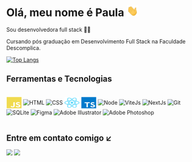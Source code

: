 <div align= "left">
  <h1>Olá, meu nome é Paula <img src="https://github.com/ABSphreak/ABSphreak/blob/master/gifs/Hi.gif" width="30"></h1>
  <p>Sou desenvolvedora full stack 👩‍💻</p>
  <p>Cursando pós graduação em Desenvolvimento Full Stack na Faculdade Descomplica.</p>

  [![Top Langs](https://github-readme-stats.vercel.app/api/top-langs/?username=paulajardimf&layout=compact&theme=dracula)](https://github.com/anuraghazra/github-readme-stats)

  <h2>Ferramentas e Tecnologias</h2>
  <div style="display: inline_block"><br>
    <img align="center" alt="JavaScript" height="30" width="40" src="https://raw.githubusercontent.com/devicons/devicon/master/icons/javascript/javascript-plain.svg">
    <img align="center" alt="HTML" height="30" width="40" src="https://cdn.jsdelivr.net/gh/devicons/devicon/icons/html5/html5-plain-wordmark.svg">
    <img align="center" alt="CSS" height="30" width="40" src="https://cdn.jsdelivr.net/gh/devicons/devicon/icons/css3/css3-plain-wordmark.svg">
    <img align="center" alt="React" height="30" width="40" src="https://raw.githubusercontent.com/devicons/devicon/master/icons/react/react-original.svg">
    <img align="center" alt="TypeScript" height="30" width="40" src="https://raw.githubusercontent.com/devicons/devicon/master/icons/typescript/typescript-plain.svg">
    <img align="center" alt="Node" height="30" width="40" src="https://cdn.jsdelivr.net/gh/devicons/devicon/icons/nodejs/nodejs-original-wordmark.svg">
    <img align="center" alt="ViteJs" height="30" width="40" src="https://www.svgrepo.com/show/374167/vite.svg">
    <img align="center" alt="NextJs" height="30" width="40" src="https://www.svgrepo.com/show/354113/nextjs-icon.svg">
    <img align="center" alt="Git" height="30" widht="40" src="https://cdn.jsdelivr.net/gh/devicons/devicon/icons/git/git-original.svg">
    <img align="center" alt="SQLite" height="30" widht="40" src="https://cdn.jsdelivr.net/gh/devicons/devicon/icons/sqlite/sqlite-original.svg">
    <img align="center" alt="Figma" height="30" widht="40" src="https://cdn.jsdelivr.net/gh/devicons/devicon/icons/figma/figma-original.svg"> 
    <img align="center" alt="Adobe Illustrator" height="30" widht="40" src="https://cdn.jsdelivr.net/gh/devicons/devicon/icons/illustrator/illustrator-plain.svg">
    <img align="center" alt="Adobe Photoshop" height="30" widht="40" src="https://cdn.jsdelivr.net/gh/devicons/devicon/icons/photoshop/photoshop-plain.svg">   
  </div>
  <br>
  <h2>Entre em contato comigo ↙</h2>
  <div> 
    <a href="https://www.linkedin.com/in/paulajardimf/" target="_blank" rel="noopener noreferrer"><img src="https://img.shields.io/badge/-LinkedIn-%230077B5?style=for-the-badge&logo=linkedin&logoColor=white" target="_blank"></a>
    <a href = "mailto:paulajardimf@gmail.com" target="_blank" rel="noopener noreferrer"><img src="https://img.shields.io/badge/Gmail-D14836?style=for-the-badge&logo=gmail&logoColor=white"></a>
    </div>



</div>
